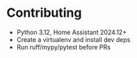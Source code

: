 # Contributing

- Python 3.12, Home Assistant 2024.12+
- Create a virtualenv and install dev deps
- Run ruff/mypy/pytest before PRs
